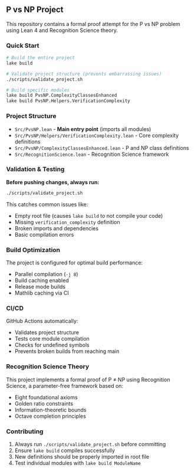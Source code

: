 ## P vs NP Project

This repository contains a formal proof attempt for the P vs NP problem using Lean 4 and Recognition Science theory.

### Quick Start

```bash
# Build the entire project
lake build

# Validate project structure (prevents embarrassing issues)
./scripts/validate_project.sh

# Build specific modules
lake build PvsNP.ComplexityClassesEnhanced
lake build PvsNP.Helpers.VerificationComplexity
```

### Project Structure

- `Src/PvsNP.lean` - **Main entry point** (imports all modules)
- `Src/PvsNP/Helpers/VerificationComplexity.lean` - Core complexity definitions
- `Src/PvsNP/ComplexityClassesEnhanced.lean` - P and NP class definitions
- `Src/RecognitionScience.lean` - Recognition Science framework

### Validation & Testing

**Before pushing changes, always run:**
```bash
./scripts/validate_project.sh
```

This catches common issues like:
- Empty root file (causes `lake build` to not compile your code)
- Missing `verification_complexity` definition
- Broken imports and dependencies
- Basic compilation errors

### Build Optimization

The project is configured for optimal build performance:
- Parallel compilation (`-j 8`)
- Build caching enabled
- Release mode builds
- Mathlib caching via CI

### CI/CD

GitHub Actions automatically:
- Validates project structure
- Tests core module compilation  
- Checks for undefined symbols
- Prevents broken builds from reaching main

### Recognition Science Theory

This project implements a formal proof of P ≠ NP using Recognition Science, a parameter-free framework based on:
- Eight foundational axioms
- Golden ratio constraints  
- Information-theoretic bounds
- Octave completion principles

### Contributing

1. Always run `./scripts/validate_project.sh` before committing
2. Ensure `lake build` compiles successfully
3. New definitions should be properly imported in root file
4. Test individual modules with `lake build ModuleName`
